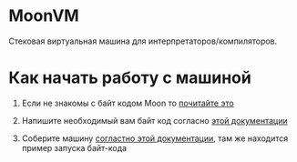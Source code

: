 # MoonVM 
Стековая виртуальная машина для интерпретаторов/компиляторов.

# Как начать работу с машиной

1. Если не знакомы с байт кодом Moon то [почитайте это](docs/bytecode.md)

2. Напишите необходимый вам байт код согласно [этой документации](docs/write_bytecode.md)

3. Соберите машину [согластно этой документации](docs/build.md), там же находится пример запуска байт-кода
